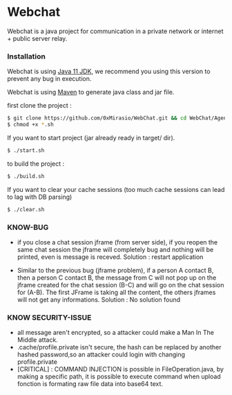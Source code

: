 # Webchat

Webchat is a java project for communication in a private network or internet + public server relay. 

### Installation
Webchat is using [Java 11 JDK](https://www.oracle.com/fr/java/technologies/javase-jdk11-downloads.html), we recommend you using this version to prevent any bug in execution.

Webchat is using [Maven](https://maven.apache.org/download.cgi) to generate java class and jar file.

first clone the project : 
```sh
$ git clone https://github.com/0xMirasio/WebChat.git && cd WebChat/AgentChat
$ chmod +x *.sh
```

If you want to start project (jar already ready in target/ dir).

```sh
$ ./start.sh
```

to build the project : 

```sh
$ ./build.sh
```
If you want to clear your cache sessions (too much cache sessions can lead to lag with DB parsing)
```sh
$ ./clear.sh
```

### KNOW-BUG

- if you close a chat session jframe (from server side), if you reopen the same chat session the jframe will completely bug and nothing will be printed, even is message is receved.
Solution : restart application

- Similar to the previous bug (jframe problem), if a person A contact B, then a person C contact B, the message from C will not pop up on the jframe created for the chat session (B-C) and will go on the chat session for (A-B). The first JFrame is taking all the content, the others jframes will not get any informations. 
Solution : No solution found 

### KNOW SECURITY-ISSUE
- all message aren't encrypted, so a attacker could make a Man In The Middle attack.
- .cache/profile.private isn't secure, the hash can be replaced by another hashed password,so an attacker could login with changing profile.private
- [CRITICAL] : COMMAND INJECTION is possible in FileOperation.java, by making a specific path, it is possible to execute command when upload fonction is formating raw file data into base64 text. 

